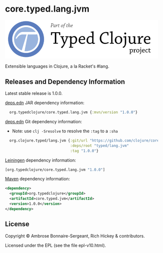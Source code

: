 # core.typed.lang.jvm

<a href='http://typedclojure.org'><img src='images/part-of-typed-clojure-project.png'></a>

Extensible languages in Clojure, a la Racket's #lang.

## Releases and Dependency Information

Latest stable release is 1.0.0.

[deps.edn](https://clojure.org/reference/deps_and_cli) JAR dependency information:

```clj
  org.typedclojure/core.typed.lang.jvm {:mvn/version "1.0.0"}
 ```

[deps.edn](https://clojure.org/reference/deps_and_cli) Git dependency information:

- Note: use `clj -Sresolve` to resolve the `:tag` to a `:sha`

```clj
  org.clojure.typed/lang.jvm {:git/url "https://github.com/clojure/core.typed"
                              :deps/root "typed/lang.jvm"
                              :tag "1.0.0"}
```

[Leiningen](https://github.com/technomancy/leiningen) dependency information:

```clojure
[org.typedclojure/core.typed.lang.jvm "1.0.0"]
```

[Maven](https://maven.apache.org/) dependency information:

```XML
<dependency>
  <groupId>org.typedclojure</groupId>
  <artifactId>core.typed.jvm</artifactId>
  <version>1.0.0</version>
</dependency>
```

## License

Copyright © Ambrose Bonnaire-Sergeant, Rich Hickey & contributors.

Licensed under the EPL (see the file epl-v10.html).
